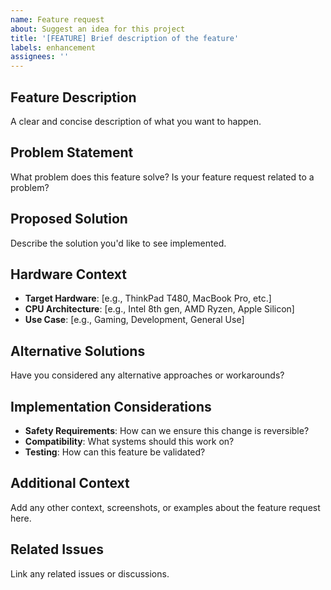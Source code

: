 ```yaml
---
name: Feature request
about: Suggest an idea for this project
title: '[FEATURE] Brief description of the feature'
labels: enhancement
assignees: ''
---
```


## Feature Description
A clear and concise description of what you want to happen.

## Problem Statement
What problem does this feature solve? Is your feature request related to a problem?

## Proposed Solution
Describe the solution you'd like to see implemented.

## Hardware Context
- **Target Hardware**: [e.g., ThinkPad T480, MacBook Pro, etc.]
- **CPU Architecture**: [e.g., Intel 8th gen, AMD Ryzen, Apple Silicon]
- **Use Case**: [e.g., Gaming, Development, General Use]

## Alternative Solutions
Have you considered any alternative approaches or workarounds?

## Implementation Considerations
- **Safety Requirements**: How can we ensure this change is reversible?
- **Compatibility**: What systems should this work on?
- **Testing**: How can this feature be validated?

## Additional Context
Add any other context, screenshots, or examples about the feature request here.

## Related Issues
Link any related issues or discussions.